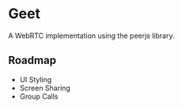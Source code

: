 # Geet

A WebRTC implementation using the peerjs library.

## Roadmap

- UI Styling
- Screen Sharing
- Group Calls